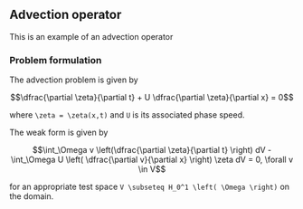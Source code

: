 ## Advection operator

This is an example of an advection operator

### Problem formulation

The advection problem is given by

```math
\dfrac{\partial \zeta}{\partial t} + U \dfrac{\partial \zeta}{\partial x} = 0
```
where ``\zeta = \zeta(x,t)`` and ``U`` is its associated phase speed.

The weak form is given by

```math
\int_\Omega v \left(\dfrac{\partial \zeta}{\partial t} \right) dV - \int_\Omega U \left( \dfrac{\partial v}{\partial x} \right) \zeta dV = 0, \forall v \in V
```

for an appropriate test space ``V \subseteq H_0^1 \left( \Omega \right)`` on the domain.